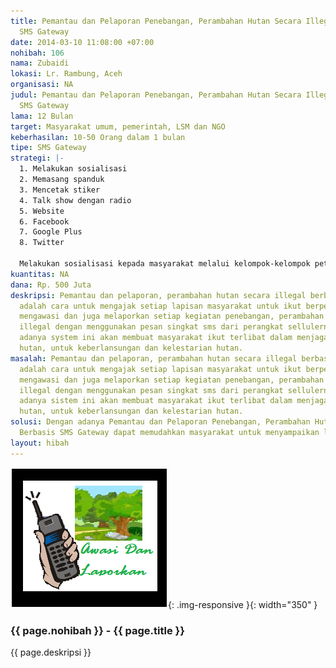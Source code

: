 ```yaml
---
title: Pemantau dan Pelaporan Penebangan, Perambahan Hutan Secara Illegal Berbasis
  SMS Gateway
date: 2014-03-10 11:08:00 +07:00
nohibah: 106
nama: Zubaidi
lokasi: Lr. Rambung, Aceh
organisasi: NA
judul: Pemantau dan Pelaporan Penebangan, Perambahan Hutan Secara Illegal Berbasis
  SMS Gateway
lama: 12 Bulan
target: Masyarakat umum, pemerintah, LSM dan NGO
keberhasilan: 10-50 Orang dalam 1 bulan
tipe: SMS Gateway
strategi: |-
  1. Melakukan sosialisasi
  2. Memasang spanduk
  3. Mencetak stiker
  4. Talk show dengan radio
  5. Website
  6. Facebook
  7. Google Plus
  8. Twitter

  Melakukan sosialisasi kepada masyarakat melalui kelompok-kelompok petani dan juga perkebunan sudah ada.
kuantitas: NA
dana: Rp. 500 Juta
deskripsi: Pemantau dan pelaporan, perambahan hutan secara illegal berbasis sms gateway
  adalah cara untuk mengajak setiap lapisan masyarakat untuk ikut berperan dalam memantau,
  mengawasi dan juga melaporkan setiap kegiatan penebangan, perambahan hutan secara
  illegal dengan menggunakan pesan singkat sms dari perangkat sellulernya. Dengan
  adanya system ini akan membuat masyarakat ikut terlibat dalam menjaga dan melindungi
  hutan, untuk keberlansungan dan kelestarian hutan.
masalah: Pemantau dan pelaporan, perambahan hutan secara illegal berbasis sms gateway
  adalah cara untuk mengajak setiap lapisan masyarakat untuk ikut berperan dalam memantau,
  mengawasi dan juga melaporkan setiap kegiatan penebangan, perambahan hutan secara
  illegal dengan menggunakan pesan singkat sms dari perangkat sellulernya. Dengan
  adanya sistem ini akan membuat masyarakat ikut terlibat dalam menjaga dan melindungi
  hutan, untuk keberlansungan dan kelestarian hutan.
solusi: Dengan adanya Pemantau dan Pelaporan Penebangan, Perambahan Hutan Secara Illegal
  Berbasis SMS Gateway dapat memudahkan masyarakat untuk menyampaikan laporan
layout: hibah
---
```


![106](/static/img/hibahcms/106.png){: .img-responsive }{: width="350" }

### {{ page.nohibah }} - {{ page.title }}

{{ page.deskripsi }}
